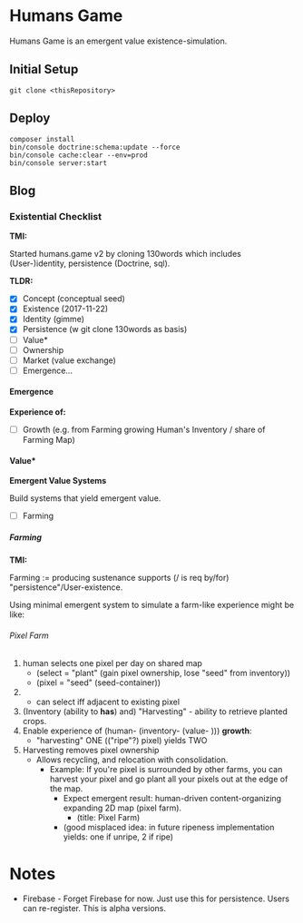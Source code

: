 # Humans Game

Humans Game is an emergent value existence-simulation.

## Initial Setup

```
git clone <thisRepository>
```

## Deploy

```
composer install
bin/console doctrine:schema:update --force
bin/console cache:clear --env=prod
bin/console server:start
```

## Blog

### Existential Checklist

**TMI:**

Started humans.game v2 by cloning 130words which includes (User-)identity, persistence (Doctrine, sql).

**TLDR:**

 - [x] Concept (conceptual seed)
 - [x] Existence (2017-11-22)
 - [x] Identity (gimme)
 - [x] Persistence (w git clone 130words as basis)
 - [ ] Value*
 - [ ] Ownership
 - [ ] Market (value exchange)
 - [ ] Emergence...
 
#### Emergence
 
 **Experience of:**
 - [ ] Growth (e.g. from Farming growing Human's Inventory / share of Farming Map)



#### Value*

**Emergent Value Systems**

Build systems that yield emergent value.

- [ ] Farming

##### Farming

**TMI:**

Farming := producing sustenance supports (/ is req by/for) "persistence"/User-existence.

Using minimal emergent system to simulate a farm-like experience might be like:

###### Pixel Farm

1. human selects one pixel per day on shared map
   - (select = "plant" (gain pixel ownership, lose "seed" from inventory))
   - (pixel = "seed" (seed-container))
2. - can select iff adjacent to existing pixel
3. (Inventory (ability to **has**) and) "Harvesting"  - ability to retrieve planted crops.
4. Enable experience of (human- (inventory- (value- ))) **growth**:
   - "harvesting" ONE (("ripe"?) pixel) yields TWO
5. Harvesting removes pixel ownership
   - Allows recycling, and relocation with consolidation.
     - Example: If you're pixel is surrounded by other farms, you can harvest your pixel and go plant all your pixels out at the edge of the map.
       - Expect emergent result: human-driven content-organizing expanding 2D map (pixel farm).
         - (title: Pixel Farm)
       - (good misplaced idea: in future ripeness implementation yields: one if unripe, 2 if ripe)

# Notes
- Firebase - Forget Firebase for now. Just use this for persistence. Users can re-register. This is alpha versions.